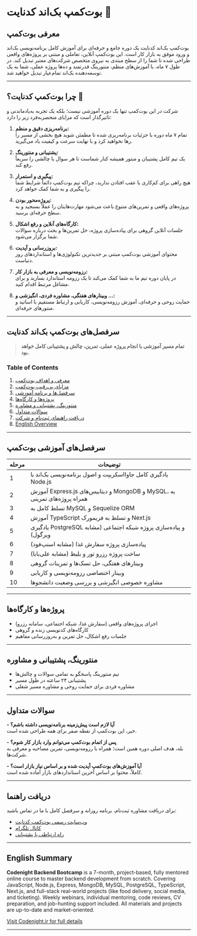 # بوت‌کمپ بک‌اند کدنایت 🚀

## معرفی بوت‌کمپ

بوت‌کمپ بک‌اند کدنایت یک دوره جامع و حرفه‌ای برای آموزش کامل برنامه‌نویسی بک‌اند و ورود موفق به بازار کار است. این بوت‌کمپ آنلاین، تعاملی و مبتنی بر پروژه‌های واقعی طراحی شده تا شما را از سطح مبتدی به نیروی متخصص شرکت‌های معتبر تبدیل کند. در طول ۷ ماه، با آموزش‌های منظم، منتورینگ قدرتمند و ده‌ها پروژه عملی، شما به یک توسعه‌دهنده بک‌اند تمام‌عیار تبدیل خواهید شد.

---

## چرا بوت‌کمپ کدنایت؟ 🤔

شرکت در این بوت‌کمپ تنها یک دوره آموزشی نیست؛ بلکه یک تجربه به‌یادماندنی و تاثیرگذار است که مزایای منحصربه‌فرد زیر را دارد:

1. **برنامه‌ریزی دقیق و منظم:**  
   تمام ۷ ماه دوره با جزئیات برنامه‌ریزی شده تا مطمئن شوید هیچ بخشی از مسیر را رها نخواهید کرد و با نهایت سرعت و کیفیت یاد می‌گیرید.

2. **پشتیبانی و منتورینگ:**  
   یک تیم کامل پشتیبان و منتور همیشه کنار شماست تا هر سوال یا چالشی را سریعاً رفع کند.

3. **پیگیری و استمرار:**  
   هیچ راهی برای کم‌کاری یا عقب افتادن ندارید، چراکه تیم بوت‌کمپ دائماً شرایط شما را پیگیری و به شما کمک خواهد کرد.

4. **پروژه‌محور بودن:**  
   پروژه‌های واقعی و تمرین‌های متنوع باعث می‌شود مهارت‌هایتان را عملاً بسنجید و به سطح حرفه‌ای برسید.

5. **کارگاه‌های آنلاین و رفع اشکال:**  
   جلسات آنلاین گروهی برای پیاده‌سازی پروژه، حل تمرین‌ها و بحث درباره سوالات شما برگزار می‌شود.

6. **بروزرسانی و آپدیت:**  
   محتوای آموزشی بوت‌کمپ مبتنی بر جدیدترین تکنولوژی‌ها و استانداردهای روز دنیاست.

7. **رزومه‌نویسی و معرفی به بازار کار:**  
   در پایان دوره تیم ما به شما کمک می‌کند تا یک رزومه استاندارد بسازید و برای مشاغل مرتبط اقدام کنید.

8. **وبینارهای هفتگی، مشاوره فردی، انگیزشی و ...:**  
   حمایت روحی و حرفه‌ای، آموزش رزومه‌نویسی، کاریابی و ارتباط مستقیم با اساتید و منتورهای حرفه‌ای.

---

## سرفصل‌های بوت‌کمپ بک‌اند کدنایت

> **تمام مسیر آموزشی با انجام پروژه عملی، تمرین، چالش و پشتیبانی کامل خواهد بود.**

### Table of Contents

1. [معرفی و اهداف بوت‌کمپ](#معرفی-بوتکمپ)
2. [مزایای بی‌رقیب بوت‌کمپ](#چرا-بوتکمپ-کدنایت-)
3. [سرفصل‌ها و برنامه آموزشی](#سرفصلهای-بوتکمپ-بکاند-کدنایت)
4. [پروژه‌ها و کارگاه‌ها](#پروژهها-و-کارگاهها)
5. [منتورینگ، پشتیبانی و مشاوره](#منتورینگ-پشتیبانی-و-مشاوره)
6. [سوالات متداول](#سوالات-متداول)
7. [دریافت راهنمای ثبت‌نام و شرکت](#دریافت-راهنما)
8. [English Overview](#english-summary)

---

## سرفصل‌های آموزشی بوت‌کمپ

| مرحله | توضیحات                                     |
|-------|---------------------------------------------|
| 1     | یادگیری کامل جاوااسکریپت و اصول برنامه‌نویسی بک‌اند با Node.js            |
| 2     | آموزش Express.js و دیتابیس‌های MongoDB و MySQL، به همراه پروژه‌های تمرینی  |
| 3     | تسلط کامل به MySQL و Sequelize ORM                         |
| 4     | آموزش TypeScript و تسلط به فریمورک Next.js                   |
| 5     | یادگیری PostgreSQL و پیاده‌سازی پروژه شبکه اجتماعی (مشابه ویرگول)         |
| 6     | پیاده‌سازی پروژه سفارش غذا (مشابه اسنپ‌فود)                    |
| 7     | ساخت پروژه رزرو تور و بلیط (مشابه علی‌بابا)                   |
| 8     | وبینارهای هفتگی، حل تسک‌ها و تمرینات گروهی                     |
| 9     | وبینار اختصاصی رزومه‌نویسی و کاریابی                          |
| 10    | مشاوره خصوصی انگیزشی و بررسی وضعیت دانشجوها                   |

---

## پروژه‌ها و کارگاه‌ها

- اجرای پروژه‌های واقعی (سفارش غذا، شبکه اجتماعی، سامانه رزرو)
- کارگاه‌های کدنویسی زنده و گروهی
- جلسات رفع اشکال، حل تمرین و به‌روزرسانی مفاهیم

---

## منتورینگ، پشتیبانی و مشاوره

- تیم منتورینگ پاسخگو به تمامی سوالات و چالش‌ها
- پشتیبانی ۲۴ ساعته در طول مسیر
- مشاوره فردی برای حمایت روحی و مشاوره مسیر شغلی

---

## سوالات متداول

**- آیا لازم است پیش‌زمینه برنامه‌نویسی داشته باشم؟**  
خیر، این بوت‌کمپ از نقطه صفر برای همه طراحی شده است.

**- پس از اتمام بوت‌کمپ می‌توانم وارد بازار کار شوم؟**  
بله، هدف اصلی دوره همین است؛ همراه با رزومه‌نویسی، تمرین مصاحبه و معرفی به شرکت‌ها.

**- آیا آموزش‌های بوت‌کمپ آپدیت شده و بر اساس نیاز بازار است؟**  
کاملاً، محتوا بر اساس آخرین استانداردهای بازار آماده شده است.

---

## دریافت راهنما

برای دریافت مشاوره ثبت‌نام، برنامه روزانه و سرفصل کامل با ما در تماس باشید:

- [وب‌سایت رسمی بوت‌کمپ کدنایت](https://codenight.ir/bootcamp)
- [کانال تلگرام](https://t.me/codenight_ir)
- [راه ارتباطی با پشتیبانی](https://t.me/codenight_support)

---

## English Summary

**Codenight Backend Bootcamp** is a 7-month, project-based, fully mentored online course to master backend development from scratch. Covering JavaScript, Node.js, Express, MongoDB, MySQL, PostgreSQL, TypeScript, Next.js, and full-stack real-world projects (like food delivery, social media, and ticketing). Weekly webinars, individual mentoring, code reviews, CV preparation, and job-hunting support included. All materials and projects are up-to-date and market-oriented.

[Visit Codenight.ir for full details](https://codenight.ir/bootcamp)

---

